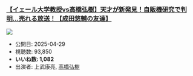 ### [【イェール大学教授vs高橋弘樹】天才が新発見！自販機研究で判明…売れる放送！【成田悠輔の友達】](https://www.youtube.com/watch?v=xVGY3ia71w4)
[![](https://img.youtube.com/vi/xVGY3ia71w4/sddefault.jpg)](https://www.youtube.com/watch?v=xVGY3ia71w4)
-   公開日: 2025-04-29
-   視聴数: 93,850
-   **いいね数: 1,082**
-   出演者: 上武康亮, [高橋弘樹](/rehacq_fan/people/高橋弘樹 "wikilink")

